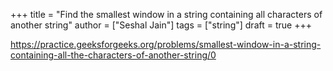 +++
title = "Find the smallest window in a string containing all characters of another string"
author = ["Seshal Jain"]
tags = ["string"]
draft = true
+++

<https://practice.geeksforgeeks.org/problems/smallest-window-in-a-string-containing-all-the-characters-of-another-string/0>
